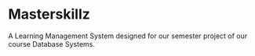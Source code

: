 # Masterskillz
A Learning Management System designed for our semester project of our course Database Systems.
